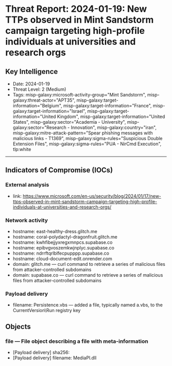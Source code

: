 # Threat Report: 2024-01-19: New TTPs observed in Mint Sandstorm campaign targeting high-profile individuals at universities and research orgs


## Key Intelligence
* Date: 2024-01-19
* Threat Level: 2 (Medium)
* Tags: misp-galaxy:microsoft-activity-group="Mint Sandstorm", misp-galaxy:threat-actor="APT35", misp-galaxy:target-information="Belgium", misp-galaxy:target-information="France", misp-galaxy:target-information="Israel", misp-galaxy:target-information="United Kingdom", misp-galaxy:target-information="United States", misp-galaxy:sector="Academia - University", misp-galaxy:sector="Research - Innovation", misp-galaxy:country="iran", misp-galaxy:mitre-attack-pattern="Spear phishing messages with malicious links - T1369", misp-galaxy:sigma-rules="Suspicious Double Extension Files", misp-galaxy:sigma-rules="PUA - NirCmd Execution", tlp:white

---

## Indicators of Compromise (IOCs)
### External analysis
* link: https://www.microsoft.com/en-us/security/blog/2024/01/17/new-ttps-observed-in-mint-sandstorm-campaign-targeting-high-profile-individuals-at-universities-and-research-orgs/

### Network activity
* hostname: east-healthy-dress.glitch.me
* hostname: coral-polydactyl-dragonfruit.glitch.me
* hostname: kwhfibejjyxregxmnpcs.supabase.co
* hostname: epibvgvoszemkwjnplyc.supabase.co
* hostname: ndrrftqrlblfecpupppp.supabase.co
* hostname: cloud-document-edit.onrender.com
* domain: glitch.me — curl command to retrieve a series of malicious files from attacker-controlled subdomains
* domain: supabase.co — curl command to retrieve a series of malicious files from attacker-controlled subdomains

### Payload delivery
* filename: Persistence.vbs — added a file, typically named a.vbs, to the CurrentVersion\Run registry key

## Objects
### file — File object describing a file with meta-information
* [Payload delivery] sha256: <sha256>
* [Payload delivery] filename: MediaPl.dll
